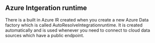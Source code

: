 
## Azure Intgeration runtime

There is a built in Azure IR created when you create a new Azure Data factory which is called AutoResolveIntegrationruntime. It is created automatically and is used whenever you need to connect to cloud data sources which have a public endpoint.
